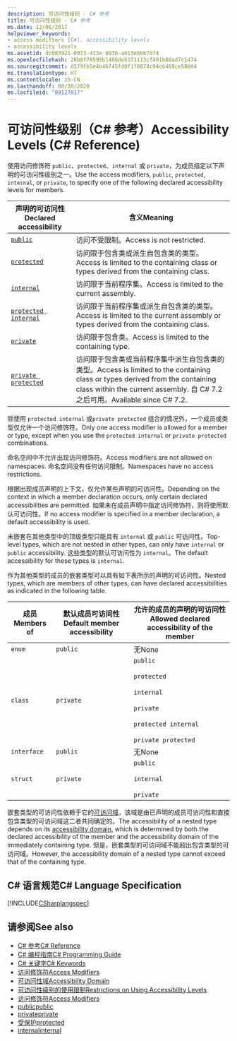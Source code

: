 ```yaml
---
description: 可访问性级别 - C# 参考
title: 可访问性级别 - C# 参考
ms.date: 12/06/2017
helpviewer_keywords:
- access modifiers [C#], accessibility levels
- accessibility levels
ms.assetid: dc083921-0073-413e-8936-a613e8bb7df4
ms.openlocfilehash: 26b8f78595b1406deb371113cf491b80ad7c1474
ms.sourcegitcommit: d579fb5e4b46745fd0f1f8874c94c6469ce58604
ms.translationtype: HT
ms.contentlocale: zh-CN
ms.lasthandoff: 08/30/2020
ms.locfileid: "89127017"
---
```

# <a name="accessibility-levels-c-reference"></a><span data-ttu-id="c7e89-103">可访问性级别（C# 参考）</span><span class="sxs-lookup"><span data-stu-id="c7e89-103">Accessibility Levels (C# Reference)</span></span>

<span data-ttu-id="c7e89-104">使用访问修饰符 `public`、`protected`、`internal` 或 `private`，为成员指定以下声明的可访问性级别之一。</span><span class="sxs-lookup"><span data-stu-id="c7e89-104">Use the access modifiers, `public`, `protected`, `internal`, or `private`, to specify one of the following declared accessibility levels for members.</span></span>  
  
|<span data-ttu-id="c7e89-105">声明的可访问性</span><span class="sxs-lookup"><span data-stu-id="c7e89-105">Declared accessibility</span></span>|<span data-ttu-id="c7e89-106">含义</span><span class="sxs-lookup"><span data-stu-id="c7e89-106">Meaning</span></span>|  
|----------------------------|-------------|  
|[`public`](public.md)|<span data-ttu-id="c7e89-107">访问不受限制。</span><span class="sxs-lookup"><span data-stu-id="c7e89-107">Access is not restricted.</span></span>|  
|[`protected`](protected.md)|<span data-ttu-id="c7e89-108">访问限于包含类或派生自包含类的类型。</span><span class="sxs-lookup"><span data-stu-id="c7e89-108">Access is limited to the containing class or types derived from the containing class.</span></span>|  
|[`internal`](internal.md)|<span data-ttu-id="c7e89-109">访问限于当前程序集。</span><span class="sxs-lookup"><span data-stu-id="c7e89-109">Access is limited to the current assembly.</span></span>|  
|[`protected internal`](protected-internal.md)|<span data-ttu-id="c7e89-110">访问限于当前程序集或派生自包含类的类型。</span><span class="sxs-lookup"><span data-stu-id="c7e89-110">Access is limited to the current assembly or types derived from the containing class.</span></span>|  
|[`private`](private.md)|<span data-ttu-id="c7e89-111">访问限于包含类。</span><span class="sxs-lookup"><span data-stu-id="c7e89-111">Access is limited to the containing type.</span></span>|  
|[`private protected`](private-protected.md)|<span data-ttu-id="c7e89-112">访问限于包含类或当前程序集中派生自包含类的类型。</span><span class="sxs-lookup"><span data-stu-id="c7e89-112">Access is limited to the containing class or types derived from the containing class within the current assembly.</span></span> <span data-ttu-id="c7e89-113">自 C# 7.2 之后可用。</span><span class="sxs-lookup"><span data-stu-id="c7e89-113">Available since C# 7.2.</span></span> |  
  
 <span data-ttu-id="c7e89-114">除使用 `protected internal` 或`private protected` 组合的情况外，一个成员或类型仅允许一个访问修饰符。</span><span class="sxs-lookup"><span data-stu-id="c7e89-114">Only one access modifier is allowed for a member or type, except when you use the `protected internal` or `private protected` combinations.</span></span>  
  
 <span data-ttu-id="c7e89-115">命名空间中不允许出现访问修饰符。</span><span class="sxs-lookup"><span data-stu-id="c7e89-115">Access modifiers are not allowed on namespaces.</span></span> <span data-ttu-id="c7e89-116">命名空间没有任何访问限制。</span><span class="sxs-lookup"><span data-stu-id="c7e89-116">Namespaces have no access restrictions.</span></span>  
  
 <span data-ttu-id="c7e89-117">根据出现成员声明的上下文，仅允许某些声明的可访问性。</span><span class="sxs-lookup"><span data-stu-id="c7e89-117">Depending on the context in which a member declaration occurs, only certain declared accessibilities are permitted.</span></span> <span data-ttu-id="c7e89-118">如果未在成员声明中指定访问修饰符，则将使用默认可访问性。</span><span class="sxs-lookup"><span data-stu-id="c7e89-118">If no access modifier is specified in a member declaration, a default accessibility is used.</span></span>  
  
 <span data-ttu-id="c7e89-119">未嵌套在其他类型中的顶级类型只能具有 `internal` 或 `public` 可访问性。</span><span class="sxs-lookup"><span data-stu-id="c7e89-119">Top-level types, which are not nested in other types, can only have `internal` or `public` accessibility.</span></span> <span data-ttu-id="c7e89-120">这些类型的默认可访问性为 `internal`。</span><span class="sxs-lookup"><span data-stu-id="c7e89-120">The default accessibility for these types is `internal`.</span></span>  
  
 <span data-ttu-id="c7e89-121">作为其他类型的成员的嵌套类型可以具有如下表所示的声明的可访问性。</span><span class="sxs-lookup"><span data-stu-id="c7e89-121">Nested types, which are members of other types, can have declared accessibilities as indicated in the following table.</span></span>  
  
|<span data-ttu-id="c7e89-122">成员</span><span class="sxs-lookup"><span data-stu-id="c7e89-122">Members of</span></span>|<span data-ttu-id="c7e89-123">默认成员可访问性</span><span class="sxs-lookup"><span data-stu-id="c7e89-123">Default member accessibility</span></span>|<span data-ttu-id="c7e89-124">允许的成员的声明的可访问性</span><span class="sxs-lookup"><span data-stu-id="c7e89-124">Allowed declared accessibility of the member</span></span>|  
|----------------|----------------------------------|--------------------------------------------------|  
|`enum`|`public`|<span data-ttu-id="c7e89-125">无</span><span class="sxs-lookup"><span data-stu-id="c7e89-125">None</span></span>|  
|`class`|`private`|`public`<br /><br /> `protected`<br /><br /> `internal`<br /><br /> `private`<br /><br /> `protected internal` <br /><br />`private protected`|  
|`interface`|`public`|<span data-ttu-id="c7e89-126">无</span><span class="sxs-lookup"><span data-stu-id="c7e89-126">None</span></span>|  
|`struct`|`private`|`public`<br /><br /> `internal`<br /><br /> `private`|  
  
 <span data-ttu-id="c7e89-127">嵌套类型的可访问性依赖于它的[可访问域](./accessibility-domain.md)，该域是由已声明的成员可访问性和直接包含类型的可访问域这二者共同确定的。</span><span class="sxs-lookup"><span data-stu-id="c7e89-127">The accessibility of a nested type depends on its [accessibility domain](./accessibility-domain.md), which is determined by both the declared accessibility of the member and the accessibility domain of the immediately containing type.</span></span> <span data-ttu-id="c7e89-128">但是，嵌套类型的可访问域不能超出包含类型的可访问域。</span><span class="sxs-lookup"><span data-stu-id="c7e89-128">However, the accessibility domain of a nested type cannot exceed that of the containing type.</span></span>  
  
## <a name="c-language-specification"></a><span data-ttu-id="c7e89-129">C# 语言规范</span><span class="sxs-lookup"><span data-stu-id="c7e89-129">C# Language Specification</span></span>  
 [!INCLUDE[CSharplangspec](~/includes/csharplangspec-md.md)]  
  
## <a name="see-also"></a><span data-ttu-id="c7e89-130">请参阅</span><span class="sxs-lookup"><span data-stu-id="c7e89-130">See also</span></span>

- [<span data-ttu-id="c7e89-131">C# 参考</span><span class="sxs-lookup"><span data-stu-id="c7e89-131">C# Reference</span></span>](../index.md)
- [<span data-ttu-id="c7e89-132">C# 编程指南</span><span class="sxs-lookup"><span data-stu-id="c7e89-132">C# Programming Guide</span></span>](../../programming-guide/index.md)
- [<span data-ttu-id="c7e89-133">C# 关键字</span><span class="sxs-lookup"><span data-stu-id="c7e89-133">C# Keywords</span></span>](./index.md)
- [<span data-ttu-id="c7e89-134">访问修饰符</span><span class="sxs-lookup"><span data-stu-id="c7e89-134">Access Modifiers</span></span>](./access-modifiers.md)
- [<span data-ttu-id="c7e89-135">可访问性域</span><span class="sxs-lookup"><span data-stu-id="c7e89-135">Accessibility Domain</span></span>](./accessibility-domain.md)
- [<span data-ttu-id="c7e89-136">可访问性级别的使用限制</span><span class="sxs-lookup"><span data-stu-id="c7e89-136">Restrictions on Using Accessibility Levels</span></span>](./restrictions-on-using-accessibility-levels.md)
- [<span data-ttu-id="c7e89-137">访问修饰符</span><span class="sxs-lookup"><span data-stu-id="c7e89-137">Access Modifiers</span></span>](../../programming-guide/classes-and-structs/access-modifiers.md)
- [<span data-ttu-id="c7e89-138">public</span><span class="sxs-lookup"><span data-stu-id="c7e89-138">public</span></span>](./public.md)
- [<span data-ttu-id="c7e89-139">private</span><span class="sxs-lookup"><span data-stu-id="c7e89-139">private</span></span>](./private.md)
- [<span data-ttu-id="c7e89-140">受保护</span><span class="sxs-lookup"><span data-stu-id="c7e89-140">protected</span></span>](./protected.md)
- [<span data-ttu-id="c7e89-141">internal</span><span class="sxs-lookup"><span data-stu-id="c7e89-141">internal</span></span>](./internal.md)
